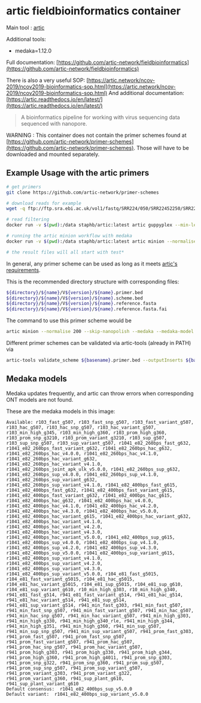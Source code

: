 # artic fieldbioinformatics container

Main tool : [artic](https://github.com/artic-network/fieldbioinformatics)

Additional tools:

- medaka=1.12.0

Full documentation: [https://github.com/artic-network/fieldbioinformatics](https://github.com/artic-network/fieldbioinformatics)

There is also a very useful SOP: [https://artic.network/ncov-2019/ncov2019-bioinformatics-sop.html](https://artic.network/ncov-2019/ncov2019-bioinformatics-sop.html)
And additional documentation: [https://artic.readthedocs.io/en/latest/](https://artic.readthedocs.io/en/latest/)

> A bioinformatics pipeline for working with virus sequencing data sequenced with nanopore.

WARNING : This container does not contain the primer schemes found at [https://github.com/artic-network/primer-schemes](https://github.com/artic-network/primer-schemes). Those will have to be downloaded and mounted separately.

## Example Usage with the artic primers

```bash
# get primers
git clone https://github.com/artic-network/primer-schemes

# download reads for example
wget -q ftp://ftp.sra.ebi.ac.uk/vol1/fastq/SRR224/050/SRR22452250/SRR22452250_1.fastq.gz

# read filtering
docker run -v $(pwd):/data staphb/artic:latest artic guppyplex --min-length 400 --max-length 700  --directory . --prefix SRR22452250_1.fastq.gz --output SRR22452250_1_filtered.fastq.gz

# running the artic minion workflow with medaka
docker run -v $(pwd):/data staphb/artic:latest artic minion --normalise 200 --skip-nanopolish --medaka --medaka-model r941_min_high_g360 --threads 4 --read-file SRR22452250_1_filtered.fastq.gz --scheme-directory primer-schemes --scheme-version 5.3.2 nCoV-2019 test

# the result files will all start with test*
```

In general, any primer scheme can be used as long as it meets [artic's requirements](https://github.com/artic-network/primer-schemes).

This is the recommended directory structure with corresponding files:

```bash
${directory}/${name}/V${version}/${name}.primer.bed
${directory}/${name}/V${version}/${name}.scheme.bed
${directory}/${name}/V${version}/${name}.reference.fasta
${directory}/${name}/V${version}/${name}.reference.fasta.fai
```

The command to use this primer scheme would be

```bash
artic minion --normalise 200 --skip-nanopolish --medaka --medaka-model r941_min_high_g360 --threads 4 --read-file input.fastq.gz --scheme-directory ${directory} --scheme-version ${version} ${name} outputprefix
```

Different primer schemes can be validated via artic-tools (already in PATH) via

```bash
artic-tools validate_scheme ${basename}.primer.bed --outputInserts ${basename}.insert.bed
```

## Medaka models

Medaka updates frequently, and artic can throw errors when corresponding ONT models are not found.

These are the medaka models in this image:
```
Available: r103_fast_g507, r103_fast_snp_g507, r103_fast_variant_g507, r103_hac_g507, r103_hac_snp_g507, r103_hac_variant_g507, r103_min_high_g345, r103_min_high_g360, r103_prom_high_g360, r103_prom_snp_g3210, r103_prom_variant_g3210, r103_sup_g507, r103_sup_snp_g507, r103_sup_variant_g507, r1041_e82_260bps_fast_g632, r1041_e82_260bps_fast_variant_g632, r1041_e82_260bps_hac_g632, r1041_e82_260bps_hac_v4.0.0, r1041_e82_260bps_hac_v4.1.0, r1041_e82_260bps_hac_variant_g632, r1041_e82_260bps_hac_variant_v4.1.0, r1041_e82_260bps_joint_apk_ulk_v5.0.0, r1041_e82_260bps_sup_g632, r1041_e82_260bps_sup_v4.0.0, r1041_e82_260bps_sup_v4.1.0, r1041_e82_260bps_sup_variant_g632, r1041_e82_260bps_sup_variant_v4.1.0, r1041_e82_400bps_fast_g615, r1041_e82_400bps_fast_g632, r1041_e82_400bps_fast_variant_g615, r1041_e82_400bps_fast_variant_g632, r1041_e82_400bps_hac_g615, r1041_e82_400bps_hac_g632, r1041_e82_400bps_hac_v4.0.0, r1041_e82_400bps_hac_v4.1.0, r1041_e82_400bps_hac_v4.2.0, r1041_e82_400bps_hac_v4.3.0, r1041_e82_400bps_hac_v5.0.0, r1041_e82_400bps_hac_variant_g615, r1041_e82_400bps_hac_variant_g632, r1041_e82_400bps_hac_variant_v4.1.0, r1041_e82_400bps_hac_variant_v4.2.0, r1041_e82_400bps_hac_variant_v4.3.0, r1041_e82_400bps_hac_variant_v5.0.0, r1041_e82_400bps_sup_g615, r1041_e82_400bps_sup_v4.0.0, r1041_e82_400bps_sup_v4.1.0, r1041_e82_400bps_sup_v4.2.0, r1041_e82_400bps_sup_v4.3.0, r1041_e82_400bps_sup_v5.0.0, r1041_e82_400bps_sup_variant_g615, r1041_e82_400bps_sup_variant_v4.1.0, r1041_e82_400bps_sup_variant_v4.2.0, r1041_e82_400bps_sup_variant_v4.3.0, r1041_e82_400bps_sup_variant_v5.0.0, r104_e81_fast_g5015, r104_e81_fast_variant_g5015, r104_e81_hac_g5015, r104_e81_hac_variant_g5015, r104_e81_sup_g5015, r104_e81_sup_g610, r104_e81_sup_variant_g610, r10_min_high_g303, r10_min_high_g340, r941_e81_fast_g514, r941_e81_fast_variant_g514, r941_e81_hac_g514, r941_e81_hac_variant_g514, r941_e81_sup_g514, r941_e81_sup_variant_g514, r941_min_fast_g303, r941_min_fast_g507, r941_min_fast_snp_g507, r941_min_fast_variant_g507, r941_min_hac_g507, r941_min_hac_snp_g507, r941_min_hac_variant_g507, r941_min_high_g303, r941_min_high_g330, r941_min_high_g340_rle, r941_min_high_g344, r941_min_high_g351, r941_min_high_g360, r941_min_sup_g507, r941_min_sup_snp_g507, r941_min_sup_variant_g507, r941_prom_fast_g303, r941_prom_fast_g507, r941_prom_fast_snp_g507, r941_prom_fast_variant_g507, r941_prom_hac_g507, r941_prom_hac_snp_g507, r941_prom_hac_variant_g507, r941_prom_high_g303, r941_prom_high_g330, r941_prom_high_g344, r941_prom_high_g360, r941_prom_high_g4011, r941_prom_snp_g303, r941_prom_snp_g322, r941_prom_snp_g360, r941_prom_sup_g507, r941_prom_sup_snp_g507, r941_prom_sup_variant_g507, r941_prom_variant_g303, r941_prom_variant_g322, r941_prom_variant_g360, r941_sup_plant_g610, r941_sup_plant_variant_g610
Default consensus:  r1041_e82_400bps_sup_v5.0.0
Default variant:  r1041_e82_400bps_sup_variant_v5.0.0
```
